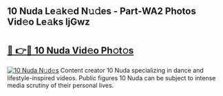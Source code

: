 ## 10 Nuda Le𝚊k𝚎d N𝚞𝚍es - Part-WA2 Photos Vid𝚎o Le𝚊ks ljGwz

# <h2><a href="http://fbc8tb.evod.top/?m=10+Nuda">🔗 👉🔴 10 Nuda Vid𝚎o Ph𝚘t𝚘s</a></h2>

[![10 Nuda N𝚞d𝚎s](https://i.imgur.com/8V9OHl7.gif)](http://fbc8tb.evod.top/?m=10+Nuda)
Content creator 10 Nuda specializing in dance and lifestyle-inspired videos. Public figures 10 Nuda can be subject to intense media scrutiny of their personal lives. 
